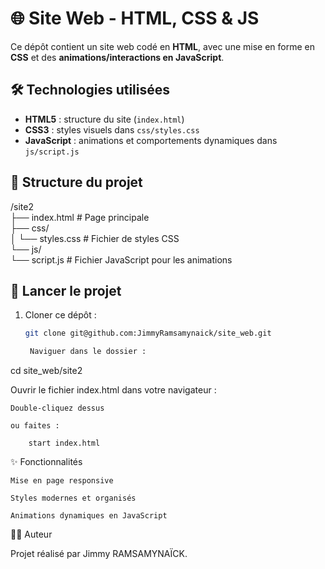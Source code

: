 # 🌐 Site Web - HTML, CSS & JS

Ce dépôt contient un site web codé en **HTML**, avec une mise en forme en **CSS** et des **animations/interactions en JavaScript**.

## 🛠️ Technologies utilisées

- **HTML5** : structure du site (`index.html`)
- **CSS3** : styles visuels dans `css/styles.css`
- **JavaScript** : animations et comportements dynamiques dans `js/script.js`

## 📁 Structure du projet

/site2 \
├── index.html # Page principale \
├── css/\
│ └── styles.css # Fichier de styles CSS \
└── js/ \
└── script.js # Fichier JavaScript pour les animations


## 🚀 Lancer le projet

1. Cloner ce dépôt :
   ```bash
   git clone git@github.com:JimmyRamsamynaick/site_web.git

    Naviguer dans le dossier :

cd site_web/site2

Ouvrir le fichier index.html dans votre navigateur :

    Double-cliquez dessus

    ou faites :

        start index.html

✨ Fonctionnalités

    Mise en page responsive

    Styles modernes et organisés

    Animations dynamiques en JavaScript

🧑‍💻 Auteur

Projet réalisé par Jimmy RAMSAMYNAÏCK.


